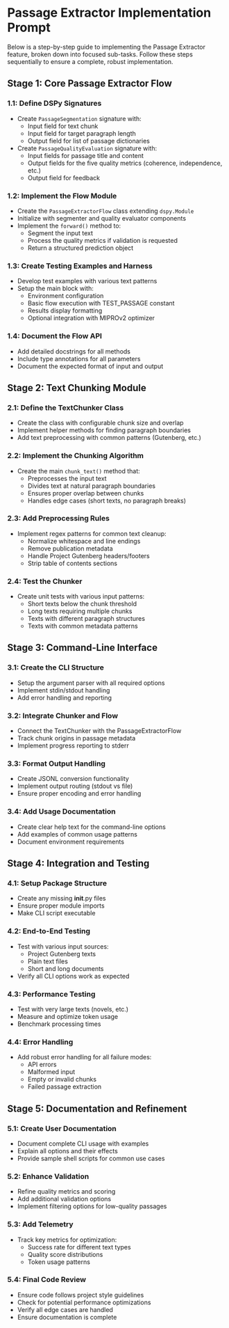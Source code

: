 # Passage Extractor Implementation Prompt

Below is a step-by-step guide to implementing the Passage Extractor feature, broken down into focused sub-tasks. Follow these steps sequentially to ensure a complete, robust implementation.

## Stage 1: Core Passage Extractor Flow

### 1.1: Define DSPy Signatures
- Create `PassageSegmentation` signature with:
  - Input field for text chunk
  - Input field for target paragraph length
  - Output field for list of passage dictionaries
- Create `PassageQualityEvaluation` signature with:
  - Input fields for passage title and content
  - Output fields for the five quality metrics (coherence, independence, etc.)
  - Output field for feedback

### 1.2: Implement the Flow Module
- Create the `PassageExtractorFlow` class extending `dspy.Module`
- Initialize with segmenter and quality evaluator components
- Implement the `forward()` method to:
  - Segment the input text
  - Process the quality metrics if validation is requested
  - Return a structured prediction object

### 1.3: Create Testing Examples and Harness
- Develop test examples with various text patterns
- Setup the main block with:
  - Environment configuration
  - Basic flow execution with TEST_PASSAGE constant
  - Results display formatting
  - Optional integration with MIPROv2 optimizer

### 1.4: Document the Flow API
- Add detailed docstrings for all methods
- Include type annotations for all parameters
- Document the expected format of input and output

## Stage 2: Text Chunking Module

### 2.1: Define the TextChunker Class
- Create the class with configurable chunk size and overlap
- Implement helper methods for finding paragraph boundaries
- Add text preprocessing with common patterns (Gutenberg, etc.)

### 2.2: Implement the Chunking Algorithm
- Create the main `chunk_text()` method that:
  - Preprocesses the input text
  - Divides text at natural paragraph boundaries
  - Ensures proper overlap between chunks
  - Handles edge cases (short texts, no paragraph breaks)

### 2.3: Add Preprocessing Rules
- Implement regex patterns for common text cleanup:
  - Normalize whitespace and line endings
  - Remove publication metadata
  - Handle Project Gutenberg headers/footers
  - Strip table of contents sections

### 2.4: Test the Chunker
- Create unit tests with various input patterns:
  - Short texts below the chunk threshold
  - Long texts requiring multiple chunks
  - Texts with different paragraph structures
  - Texts with common metadata patterns

## Stage 3: Command-Line Interface

### 3.1: Create the CLI Structure
- Setup the argument parser with all required options
- Implement stdin/stdout handling
- Add error handling and reporting

### 3.2: Integrate Chunker and Flow
- Connect the TextChunker with the PassageExtractorFlow
- Track chunk origins in passage metadata
- Implement progress reporting to stderr

### 3.3: Format Output Handling
- Create JSONL conversion functionality
- Implement output routing (stdout vs file)
- Ensure proper encoding and error handling

### 3.4: Add Usage Documentation
- Create clear help text for the command-line options
- Add examples of common usage patterns
- Document environment requirements

## Stage 4: Integration and Testing

### 4.1: Setup Package Structure
- Create any missing __init__.py files
- Ensure proper module imports
- Make CLI script executable

### 4.2: End-to-End Testing
- Test with various input sources:
  - Project Gutenberg texts
  - Plain text files
  - Short and long documents
- Verify all CLI options work as expected

### 4.3: Performance Testing
- Test with very large texts (novels, etc.)
- Measure and optimize token usage
- Benchmark processing times

### 4.4: Error Handling
- Add robust error handling for all failure modes:
  - API errors
  - Malformed input
  - Empty or invalid chunks
  - Failed passage extraction

## Stage 5: Documentation and Refinement

### 5.1: Create User Documentation
- Document complete CLI usage with examples
- Explain all options and their effects
- Provide sample shell scripts for common use cases

### 5.2: Enhance Validation
- Refine quality metrics and scoring
- Add additional validation options
- Implement filtering options for low-quality passages

### 5.3: Add Telemetry
- Track key metrics for optimization:
  - Success rate for different text types
  - Quality score distributions
  - Token usage patterns

### 5.4: Final Code Review
- Ensure code follows project style guidelines
- Check for potential performance optimizations
- Verify all edge cases are handled
- Ensure documentation is complete